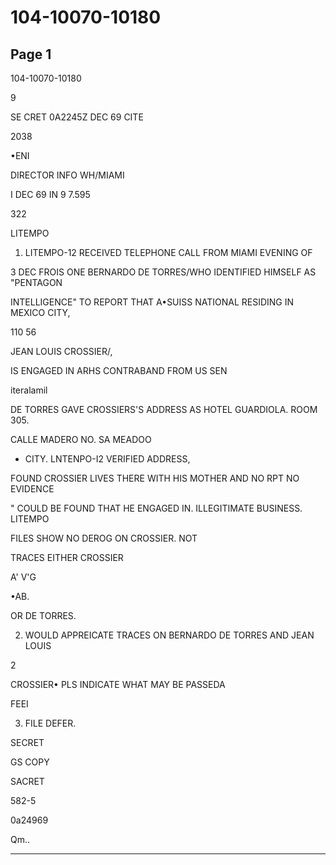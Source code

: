 # 104-10070-10180

## Page 1

104-10070-10180

9

SE CRET 0A2245Z DEC 69 CITE

2038

•ENI

DIRECTOR INFO WH/MIAMI

I DEC 69 IN 9 7.595

322

LITEMPO

1. LITEMPO-12 RECEIVED TELEPHONE CALL FROM MIAMI EVENING OF

3 DEC FROIS ONE BERNARDO DE TORRES/WHO IDENTIFIED HIMSELF AS "PENTAGON

INTELLIGENCE" TO REPORT THAT A•SUISS NATIONAL RESIDING IN MEXICO CITY,

110 56

JEAN LOUIS CROSSIER/,

IS ENGAGED IN ARHS CONTRABAND FROM US SEN

iteralamil

DE TORRES GAVE CROSSIERS'S ADDRESS AS HOTEL GUARDIOLA. ROOM 305.

CALLE MADERO NO. SA MEADOO

- CITY. LNTENPO-I2 VERIFIED ADDRESS,

FOUND CROSSIER LIVES THERE WITH HIS MOTHER AND NO RPT NO EVIDENCE

" COULD BE FOUND THAT HE ENGAGED IN. ILLEGITIMATE BUSINESS. LITEMPO

FILES SHOW NO DEROG ON CROSSIER. NOT

TRACES EITHER CROSSIER

A' V'G

•AB.

OR DE TORRES.

2. WOULD APPREICATE TRACES ON BERNARDO DE TORRES AND JEAN LOUIS

2

CROSSIER• PLS INDICATE WHAT MAY BE PASSEDA

FEEI

3. FILE DEFER.

SECRET

GS COPY

SACRET

582-5

0a24969

Qm..

---

